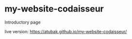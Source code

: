 # my-website-codaisseur
Introductory page


live version: https://atubak.github.io/my-website-codaisseur/
